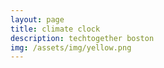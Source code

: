 ```yaml
---
layout: page
title: climate clock
description: techtogether boston
img: /assets/img/yellow.png
---
```

